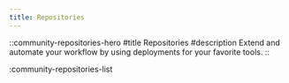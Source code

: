 ```yaml
---
title: Repositories
---
```


::community-repositories-hero
#title
Repositories
#description
Extend and automate your workflow by using deployments for your favorite tools.
::

:community-repositories-list

